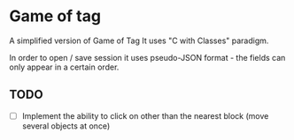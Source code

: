 # Game of tag
A simplified version of Game of Tag
It uses "C with Classes" paradigm.

In order to open / save session it uses pseudo-JSON format - the fields can only appear in a certain order.
## TODO
- [ ] Implement the ability to click on other than the nearest block (move several objects at once)
